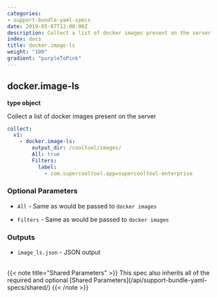 ```yaml
---
categories:
- support-bundle-yaml-specs
date: 2019-05-07T12:00:00Z
description: Collect a list of docker images present on the server
index: docs
title: docker.image-ls
weight: "100"
gradient: "purpleToPink"
---
```


## docker.image-ls

**type object**

Collect a list of docker images present on the server


```yaml
collect:
  v1:
    - docker.image-ls:
        output_dir: /cooltool/images/
        All: true
        Filters:
          label:
            - com.supercooltool.app=supercooltool-enterprise
```


### Optional Parameters


- `All` - Same as would be passed to `docker images`


- `Filters` - Same as would be passed to `docker images`



### Outputs

    
- `image_ls.json` - JSON output


<br>
{{< note title="Shared Parameters" >}}
This spec also inherits all of the required and optional [Shared Parameters](/api/support-bundle-yaml-specs/shared/)
{{< /note >}}

  